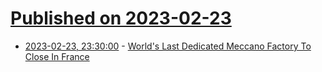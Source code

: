 # [Published on 2023-02-23](index.md)

* [2023-02-23, 23:30:00](https://hardware.slashdot.org/story/23/02/23/2151253/worlds-last-dedicated-meccano-factory-to-close-in-france?utm_source=rss1.0mainlinkanon&utm_medium=feed) - [World's Last Dedicated Meccano Factory To Close In France](https://hardware.slashdot.org/story/23/02/23/2151253/worlds-last-dedicated-meccano-factory-to-close-in-france?utm_source=rss1.0mainlinkanon&utm_medium=feed)
